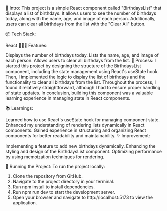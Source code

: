 🎋 Intro:
This project is a simple React component called "BirthdaysList" that displays a list of birthdays. It allows users to see the number of birthdays today, along with the name, age, and image of each person. Additionally, users can clear all birthdays from the list with the "Clear All" button.

📦 Tech Stack:

React
👩🏽‍🍳 Features:

Displays the number of birthdays today.
Lists the name, age, and image of each person.
Allows users to clear all birthdays from the list.
💭 Process:
I started this project by designing the structure of the BirthdaysList component, including the state management using React's useState hook. Then, I implemented the logic to display the list of birthdays and the functionality to clear all birthdays from the list. Throughout the process, I found it relatively straightforward, although I had to ensure proper handling of state updates. In conclusion, building this component was a valuable learning experience in managing state in React components.

📚 Learnings:

Learned how to use React's useState hook for managing component state.
Enhanced my understanding of rendering lists dynamically in React components.
Gained experience in structuring and organizing React components for better readability and maintainability.
✨ Improvement:

Implementing a feature to add new birthdays dynamically.
Enhancing the styling and design of the BirthdaysList component.
Optimizing performance by using memoization techniques for rendering.

🚦 Running the Project:
To run the project locally:

1. Clone the repository from GitHub.
2. Navigate to the project directory in your terminal.
3. Run npm install to install dependencies.
4. Run npm run dev to start the development server.
5. Open your browser and navigate to http://localhost:5173 to view the application.